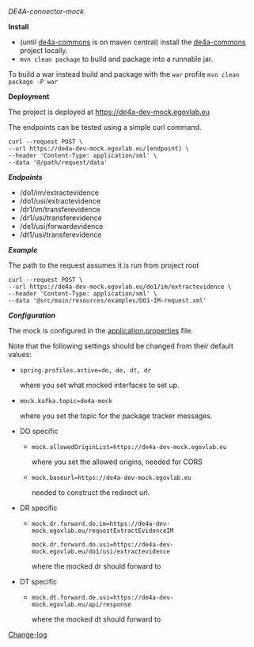 *DE4A-connector-mock*

**Install**
- (until [de4a-commons](https://github.com/de4a-wp5/de4a-commons) is on maven central) install the [de4a-commons](https://github.com/de4a-wp5/de4a-commons) project locally.
- ``mvn clean package`` to build and package into a runnable jar.

To build a war instead build and package with the `war` profile 
`mvn clean package -P war`

**Deployment**

The project is deployed at https://de4a-dev-mock.egovlab.eu

The endpoints can be tested using a simple curl command.
```
curl --request POST \
--url https://de4a-dev-mock.egovlab.eu/[endpoint] \
--header 'Content-Type: application/xml' \
--data '@/path/request/data'
```

***Endpoints***

- /do1/im/extractevidence
- /do1/usi/extractevidence
- /dr1/im/transferevidence
- /dr1/usi/transferevidence
- /de1/usi/forwardevidence
- /dt1/usi/transferevidence

***Example***

The path to the request assumes it is run from project root
```
curl --request POST \
--url https://de4a-dev-mock.egovlab.eu/do1/im/extractevidence \
--header 'Content-Type: application/xml' \
--data '@src/main/resources/examples/DO1-IM-request.xml'
```

***Configuration***

The mock is configured in the [application.properties](src/main/resources/application.properties) file.

Note that the following settings should be changed from their default values:

- `spring.profiles.active=do, de, dt, dr`
  
  where you set what mocked interfaces to set up.
- `mock.kafka.topic=de4a-mock`

    where you set the topic for the package tracker messages.
- DO specific
    - `mock.allowedOriginList=https://de4a-dev-mock.egovlab.eu`
      
        where you set the allowed origins, needed for CORS
    - `mock.baseurl=https://de4a-dev-mock.egovlab.eu` 
      
        needed to construct the redirect url.
- DR specific
    - `mock.dr.forward.do.im=https://de4a-dev-mock.egovlab.eu/requestExtractEvidenceIM`
      
      `mock.dr.forward.do.usi=https://de4a-dev-mock.egovlab.eu/do1/usi/extractevidence`
      
      where the mocked dr should forward to
    
- DT specific
    - `mock.dt.forward.de.usi=https://de4a-dev-mock.egovlab.eu/api/response`
      
      where the mocked dt should forward to
    

 [Change-log](CHANGELOG.md)   